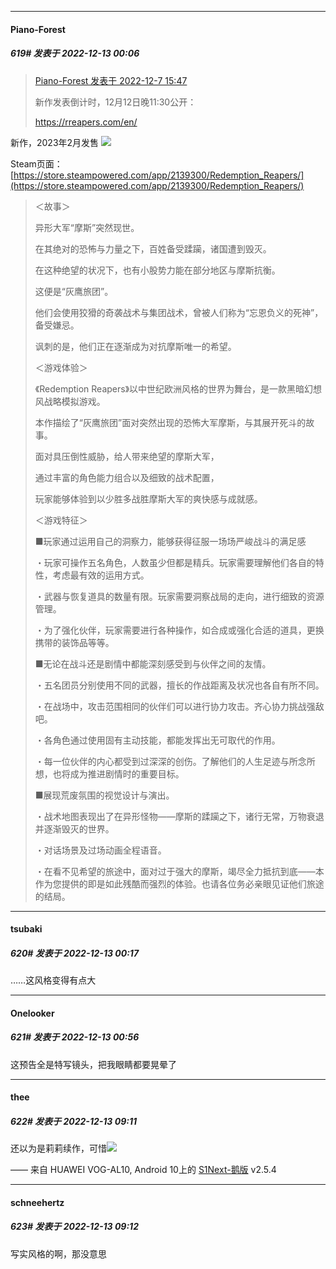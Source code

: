 

*****

####  Piano-Forest  
##### 619#       发表于 2022-12-13 00:06

<blockquote><a href="httphttps://bbs.saraba1st.com/2b/forum.php?mod=redirect&amp;goto=findpost&amp;pid=58816100&amp;ptid=1977343" target="_blank">Piano-Forest 发表于 2022-12-7 15:47</a>

新作发表倒计时，12月12日晚11:30公开：

https://rreapers.com/en/</blockquote>
新作，2023年2月发售
<img src="https://p.sda1.dev/8/4363d01ab9d46914ddf4b0237020495d/Redemption-Reapers_2022_12-12-22_012.jpg" referrerpolicy="no-referrer">

Steam页面：[https://store.steampowered.com/app/2139300/Redemption_Reapers/](https://store.steampowered.com/app/2139300/Redemption_Reapers/) <blockquote>＜故事＞

异形大军“摩斯”突然现世。

在其绝对的恐怖与力量之下，百姓备受蹂躏，诸国遭到毁灭。

在这种绝望的状况下，也有小股势力能在部分地区与摩斯抗衡。

这便是“灰鹰旅团”。

他们会使用狡猾的奇袭战术与集团战术，曾被人们称为“忘恩负义的死神”，备受嫌忌。

讽刺的是，他们正在逐渐成为对抗摩斯唯一的希望。

＜游戏体验＞

《Redemption Reapers》以中世纪欧洲风格的世界为舞台，是一款黑暗幻想风战略模拟游戏。

本作描绘了“灰鹰旅团”面对突然出现的恐怖大军摩斯，与其展开死斗的故事。

面对具压倒性威胁，给人带来绝望的摩斯大军，

通过丰富的角色能力组合以及细致的战术配置，

玩家能够体验到以少胜多战胜摩斯大军的爽快感与成就感。

＜游戏特征＞

■玩家通过运用自己的洞察力，能够获得征服一场场严峻战斗的满足感

・玩家可操作五名角色，人数虽少但都是精兵。玩家需要理解他们各自的特性，考虑最有效的运用方式。

・武器与恢复道具的数量有限。玩家需要洞察战局的走向，进行细致的资源管理。

・为了强化伙伴，玩家需要进行各种操作，如合成或强化合适的道具，更换携带的装饰品等等。

■无论在战斗还是剧情中都能深刻感受到与伙伴之间的友情。

・五名团员分别使用不同的武器，擅长的作战距离及状况也各自有所不同。

・在战场中，攻击范围相同的伙伴们可以进行协力攻击。齐心协力挑战强敌吧。

・各角色通过使用固有主动技能，都能发挥出无可取代的作用。

・每一位伙伴的内心都受到过深深的创伤。了解他们的人生足迹与所念所想，也将成为推进剧情时的重要目标。

■展现荒废氛围的视觉设计与演出。

・战术地图表现出了在异形怪物——摩斯的蹂躏之下，诸行无常，万物衰退并逐渐毁灭的世界。

・对话场景及过场动画全程语音。

・在看不见希望的旅途中，面对过于强大的摩斯，竭尽全力抵抗到底——本作为您提供的即是如此残酷而强烈的体验。也请各位务必亲眼见证他们旅途的结局。</blockquote>



*****

####  tsubaki  
##### 620#       发表于 2022-12-13 00:17

……这风格变得有点大



*****

####  Onelooker  
##### 621#       发表于 2022-12-13 00:56

这预告全是特写镜头，把我眼睛都要晃晕了



*****

####  thee  
##### 622#       发表于 2022-12-13 09:11

还以为是莉莉续作，可惜<img src="https://static.saraba1st.com/image/smiley/face2017/001.png" referrerpolicy="no-referrer">

—— 来自 HUAWEI VOG-AL10, Android 10上的 [S1Next-鹅版](https://github.com/ykrank/S1-Next/releases) v2.5.4

*****

####  schneehertz  
##### 623#       发表于 2022-12-13 09:12

写实风格的啊，那没意思

